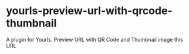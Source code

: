 # yourls-preview-url-with-qrcode-thumbnail
A plugin for Yourls. Preview URL with QR Code and Thumbnail image this URL
